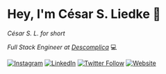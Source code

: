# Hey, I'm César S. Liedke 🗿
_César S. L. for short_

_Full Stack Engineer at [Descomplica](https://descomplica.com.br)_ 💻

[![Instagram](https://img.shields.io/badge/Instagram-follow-E4405F?style=flat-square&logo=instagram&logoColor=E4405F&labelColor=f2f2f2)](https://www.instagram.com/cesarsl/)
[![LinkedIn](https://img.shields.io/badge/LinkedIn-follow-3A92C1?style=flat-square&logo=linkedin&logoColor=3A92C1&labelColor=f2f2f2)](https://www.linkedin.com/in/cesarliedke/)
[![Twitter Follow](https://img.shields.io/badge/Twitter-follow-3A92C1?style=flat-square&logo=twitter&logoColor=3A92C1&labelColor=f2f2f2)](https://twitter.com/cesarsl)
[![Website](https://img.shields.io/website?url=https%3A%2F%2Fcesarsl.com.br&style=flat-square&labelColor=f2f2f2)](https://cesarsl.com.br)

<!--
**cesarsl/cesarsl** is a ✨ _special_ ✨ repository because its `README.md` (this file) appears on your GitHub profile.

Here are some ideas to get you started:

- 🔭 I’m currently working on ...
- 🌱 I’m currently learning ...
- 👯 I’m looking to collaborate on ...
- 🤔 I’m looking for help with ...
- 💬 Ask me about ...
- 📫 How to reach me: ...
- 😄 Pronouns: ...
- ⚡ Fun fact: ...
-->
